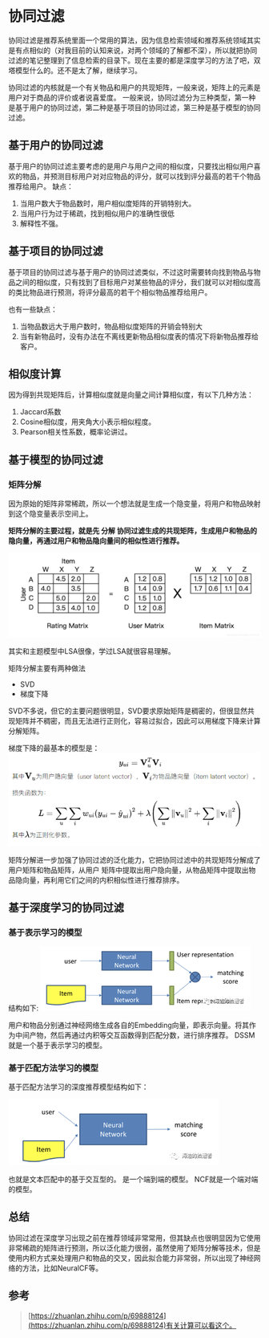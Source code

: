 # 协同过滤



协同过滤是推荐系统里面一个常用的算法，因为信息检索领域和推荐系统领域其实是有点相似的（对我目前的认知来说，对两个领域的了解都不深），所以就把协同过滤的笔记整理到了信息检索的目录下。现在主要的都是深度学习的方法了吧，双塔模型什么的。还不是太了解，继续学习。

协同过滤的内核就是一个有关物品和用户的共现矩阵，一般来说，矩阵上的元素是用户对于商品的评价或者说喜爱度。
一般来说，协同过滤分为三种类型，第一种是基于用户的协同过滤，第二种是基于项目的协同过滤，第三种是基于模型的协同过滤。

## 基于用户的协同过滤

基于用户的协同过滤主要考虑的是用户与用户之间的相似度，只要找出相似用户喜欢的物品，并预测目标用户对对应物品的评分，就可以找到评分最高的若干个物品推荐给用户。
缺点：

1. 当用户数大于物品数时，用户相似度矩阵的开销特别大。
2. 当用户行为过于稀疏，找到相似用户的准确性很低
3. 解释性不强。

## 基于项目的协同过滤
基于项目的协同过滤与基于用户的协同过滤类似，不过这时需要转向找到物品与物品之间的相似度，只有找到了目标用户对某些物品的评分，我们就可以对相似度高的类比物品进行预测，将评分最高的若干个相似物品推荐给用户。

也有一些缺点：

1. 当物品数远大于用户数时，物品相似度矩阵的开销会特别大
2. 当有新物品时，没有办法在不离线更新物品相似度表的情况下将新物品推荐给客户。

## 相似度计算
因为得到共现矩阵后，计算相似度就是向量之间计算相似度，有以下几种方法：

1. Jaccard系数
2. Cosine相似度，用夹角大小表示相似程度。
3. Pearson相关性系数，概率论讲过。


## 基于模型的协同过滤

### 矩阵分解
因为原始的矩阵非常稀疏，所以一个想法就是生成一个隐变量，将用户和物品映射到这个隐变量表示空间上。

**矩阵分解的主要过程，就是先 分解 协同过滤生成的共现矩阵，生成用户和物品的隐向量，再通过用户和物品隐向量间的相似性进行推荐。**

![](image/Pasted%20image%2020221103125319.png)

其实和主题模型中LSA很像，学过LSA就很容易理解。

矩阵分解主要有两种做法

- SVD
- 梯度下降

SVD不多说，但它的主要问题很明显，SVD要求原始矩阵是稠密的，但很显然共现矩阵并不稠密，而且无法进行正则化，容易过拟合，因此可以用梯度下降来计算分解矩阵。

梯度下降的最基本的模型是：
![](image/Pasted%20image%2020221103132109.png)



矩阵分解进一步加强了协同过滤的泛化能力，它把协同过滤中的共现矩阵分解成了用户矩阵和物品矩阵，从用户 矩阵中提取出用户隐向量，从物品矩阵中提取出物品隐向量，再利用它们之间的内积相似性进行推荐排序。

## 基于深度学习的协同过滤

### 基于表示学习的模型
结构如下:
![](image/Pasted%20image%2020221103142640.png)

用户和物品分别通过神经网络生成各自的Embedding向量，即表示向量。将其作为中间产物，然后再通过内积等交互函数得到匹配分数，进行排序推荐。
DSSM就是一个基于表示学习的模型。
### 基于匹配方法学习的模型
基于匹配方法学习的深度推荐模型结构如下：

![](image/Pasted%20image%2020221103143818.png)

也就是文本匹配中的基于交互型的。
是一个端到端的模型。
NCF就是一个端对端的模型。

## 总结
协同过滤在深度学习出现之前在推荐领域非常常用，但其缺点也很明显因为它使用非常稀疏的矩阵进行预测，所以泛化能力很弱，虽然使用了矩阵分解等技术，但是使用内积方式来处理用户和物品的交叉，因此拟合能力非常弱，所以出现了神经网络的方法，比如NeuralCF等。

## 参考

>[https://zhuanlan.zhihu.com/p/69888124](https://zhuanlan.zhihu.com/p/69888124)有关计算可以看这个。
